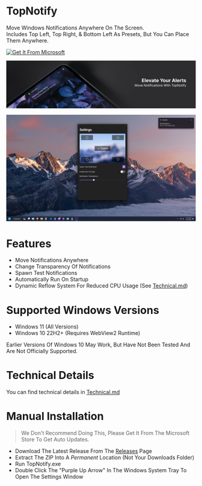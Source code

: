 # TopNotify
Move Windows Notifications Anywhere On The Screen.  
Includes Top Left, Top Right, & Bottom Left As Presets, But You Can Place Them Anywhere.

[![Get It From Microsoft](https://get.microsoft.com/images/en-us%20dark.svg)](https://www.microsoft.com/store/productId/9PFMDK0QHKQJ?ocid=pdpshare)

![TopNotify Header](/Docs/HeaderDarkOptimized.webp)

![TopNotify Screenshot](/Docs/Screenshot1.png)



# Features

- Move Notifications Anywhere
- Change Transparency Of Notifications
- Spawn Test Notifications
- Automatically Run On Startup
- Dynamic Reflow System For Reduced CPU Usage (See [Technical.md](https://github.com/SamsidParty/TopNotify/blob/main/Docs/Technical.md))

# Supported Windows Versions

- Windows 11 (All Versions)
- Windows 10 22H2+ (Requires WebView2 Runtime)

Earlier Versions Of Windows 10 May Work, But Have Not Been Tested And Are Not Officially Supported.

# Technical Details
You can find technical details in [Technical.md](https://github.com/SamsidParty/TopNotify/blob/main/Docs/Technical.md)

# Manual Installation

> We Don't Recommend Doing This, Please Get It From The Microsoft Store To Get Auto Updates.
> 
- Download The Latest Release From The [Releases](https://github.com/SamsidParty/TopNotify/releases) Page
- Extract The ZIP Into A *Permanent* Location (Not Your Downloads Folder)
- Run TopNotify.exe
- Double Click The "Purple Up Arrow" In The Windows System Tray To Open The Settings Window

